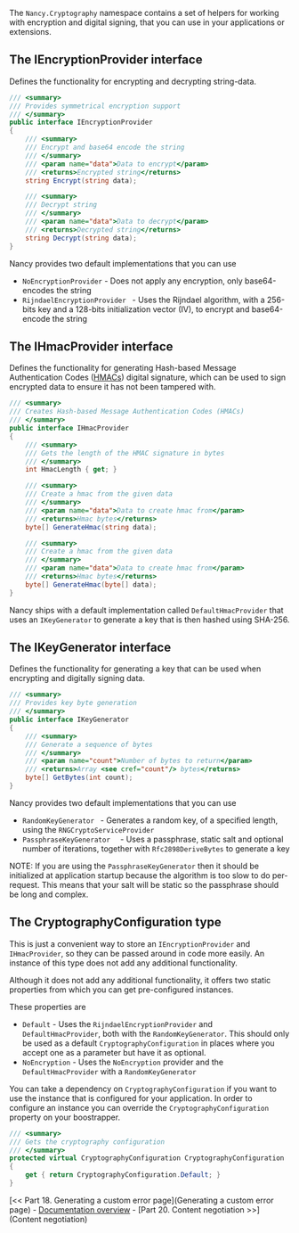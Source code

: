 The `Nancy.Cryptography` namespace contains a set of helpers for working with encryption and digital signing, that you can use in your applications or extensions.

## The IEncryptionProvider interface

Defines the functionality for encrypting and decrypting string-data. 

```c#
/// <summary>
/// Provides symmetrical encryption support
/// </summary>
public interface IEncryptionProvider
{
    /// <summary>
    /// Encrypt and base64 encode the string
    /// </summary>
    /// <param name="data">Data to encrypt</param>
    /// <returns>Encrypted string</returns>
    string Encrypt(string data);

    /// <summary>
    /// Decrypt string
    /// </summary>
    /// <param name="data">Data to decrypt</param>
    /// <returns>Decrypted string</returns>
    string Decrypt(string data);
}
```
Nancy provides two default implementations that you can use

- `NoEncryptionProvider` - Does not apply any encryption, only base64-encodes the string
- `RijndaelEncryptionProvider ` - Uses the Rijndael algorithm, with a 256-bits key and a 128-bits initialization vector (IV), to encrypt and base64-encode the string

## The IHmacProvider interface

Defines the functionality for generating Hash-based Message Authentication Codes ([HMACs](http://en.wikipedia.org/wiki/Hash-based_message_authentication_code)) digital signature, which can be used to sign encrypted data to ensure it has not been tampered with.

```c#
/// <summary>
/// Creates Hash-based Message Authentication Codes (HMACs)
/// </summary>
public interface IHmacProvider
{
    /// <summary>
    /// Gets the length of the HMAC signature in bytes
    /// </summary>
    int HmacLength { get; }

    /// <summary>
    /// Create a hmac from the given data
    /// </summary>
    /// <param name="data">Data to create hmac from</param>
    /// <returns>Hmac bytes</returns>
    byte[] GenerateHmac(string data);

    /// <summary>
    /// Create a hmac from the given data
    /// </summary>
    /// <param name="data">Data to create hmac from</param>
    /// <returns>Hmac bytes</returns>
    byte[] GenerateHmac(byte[] data);
}
```
Nancy ships with a default implementation called `DefaultHmacProvider` that uses an `IKeyGenerator` to generate a key that is then hashed using SHA-256.

## The IKeyGenerator interface

Defines the functionality for generating a key that can be used when encrypting and digitally signing data.

```c#
/// <summary>
/// Provides key byte generation
/// </summary>
public interface IKeyGenerator
{
    /// <summary>
    /// Generate a sequence of bytes
    /// </summary>
    /// <param name="count">Number of bytes to return</param>
    /// <returns>Array <see cref="count"/> bytes</returns>
    byte[] GetBytes(int count);
}
```
Nancy provides two default implementations that you can use

- `RandomKeyGenerator ` - Generates a random key, of a specified length, using the `RNGCryptoServiceProvider`
- `PassphraseKeyGenerator  ` - Uses a passphrase, static salt and optional number of iterations, together with `Rfc2898DeriveBytes` to generate a key

NOTE: If you are using the `PassphraseKeyGenerator` then it should be initialized at application startup because the algorithm is too slow to do per-request. This means that your salt will be static so the passphrase should be long and complex.

## The CryptographyConfiguration type

This is just a convenient way to store an `IEncryptionProvider` and `IHmacProvider`, so they can be passed around in code more easily. An instance of this type does not add any additional functionality.

Although it does not add any additional functionality, it offers two static properties from which you can get pre-configured instances.

These properties are

- `Default` - Uses the `RijndaelEncryptionProvider` and `DefaultHmacProvider`, both with the `RandomKeyGenerator`. This should only be used as a default `CryptographyConfiguration` in places where you accept one as a parameter but have it as optional.
- `NoEncryption` - Uses the `NoEncryption` provider and the `DefaultHmacProvider` with a `RandomKeyGenerator`

You can take a dependency on `CryptographyConfiguration` if you want to use the instance that is configured for your application. In order to configure an instance you can override the `CryptographyConfiguration` property on your boostrapper.

```c#
/// <summary>
/// Gets the cryptography configuration
/// </summary>
protected virtual CryptographyConfiguration CryptographyConfiguration
{
    get { return CryptographyConfiguration.Default; }
}
```

[<< Part 18. Generating a custom error page](Generating a custom error page) - [Documentation overview](Documentation) - [Part 20. Content negotiation >>](Content negotiation)